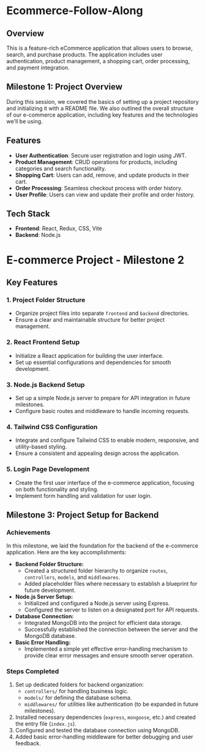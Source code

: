 # Ecommerce-Follow-Along

## Overview
This is a feature-rich eCommerce application that allows users to browse, search, and purchase products. The application includes user authentication, product management, a shopping cart, order processing, and payment integration.

## Milestone 1: Project Overview
During this session, we covered the basics of setting up a project repository and initializing it with a README file. We also outlined the overall structure of our e-commerce application, including key features and the technologies we'll be using.

## Features
- **User Authentication**: Secure user registration and login using JWT.
- **Product Management**: CRUD operations for products, including categories and search functionality.
- **Shopping Cart**: Users can add, remove, and update products in their cart.
- **Order Processing**: Seamless checkout process with order history.
- **User Profile**: Users can view and update their profile and order history.

## Tech Stack
- **Frontend**: React, Redux, CSS, Vite
- **Backend**: Node.js



# E-commerce Project - Milestone 2

## Key Features

### 1. Project Folder Structure
- Organize project files into separate `frontend` and `backend` directories.
- Ensure a clear and maintainable structure for better project management.

### 2. React Frontend Setup
- Initialize a React application for building the user interface.
- Set up essential configurations and dependencies for smooth development.

### 3. Node.js Backend Setup
- Set up a simple Node.js server to prepare for API integration in future milestones.
- Configure basic routes and middleware to handle incoming requests.

### 4. Tailwind CSS Configuration
- Integrate and configure Tailwind CSS to enable modern, responsive, and utility-based styling.
- Ensure a consistent and appealing design across the application.

### 5. Login Page Development
- Create the first user interface of the e-commerce application, focusing on both functionality and styling.
- Implement form handling and validation for user login.



## Milestone 3: Project Setup for Backend

### Achievements
In this milestone, we laid the foundation for the backend of the e-commerce application. Here are the key accomplishments:
- **Backend Folder Structure:** 
  - Created a structured folder hierarchy to organize `routes`, `controllers`, `models`, and `middlewares`.
  - Added placeholder files where necessary to establish a blueprint for future development.
- **Node.js Server Setup:**
  - Initialized and configured a Node.js server using Express.
  - Configured the server to listen on a designated port for API requests.
- **Database Connection:**
  - Integrated MongoDB into the project for efficient data storage.
  - Successfully established the connection between the server and the MongoDB database.
- **Basic Error Handling:**
  - Implemented a simple yet effective error-handling mechanism to provide clear error messages and ensure smooth server operation.

### Steps Completed
1. Set up dedicated folders for backend organization:
   - `controllers/` for handling business logic.
   - `models/` for defining the database schema.
   - `middlewares/` for utilities like authentication (to be expanded in future milestones).
2. Installed necessary dependencies (`express`, `mongoose`, etc.) and created the entry file (`index.js`).
3. Configured and tested the database connection using MongoDB.
4. Added basic error-handling middleware for better debugging and user feedback.

